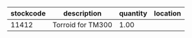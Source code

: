 |stockcode|description|quantity|location|
|---------|-----------|--------|--------|
|11412|Torroid for TM300|1.00||
